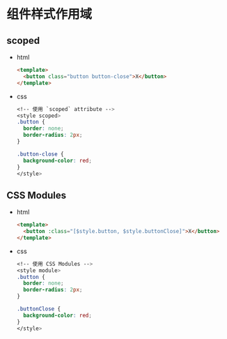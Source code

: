 # 组件样式作用域

## scoped

*   html

    ```html
    <template>
      <button class="button button-close">X</button>
    </template>
    ```

*   css

    ```css
    <!-- 使用 `scoped` attribute -->
    <style scoped>
    .button {
      border: none;
      border-radius: 2px;
    }

    .button-close {
      background-color: red;
    }
    </style>
    ```

## CSS Modules

*   html

    ```html
    <template>
      <button :class="[$style.button, $style.buttonClose]">X</button>
    </template>
    ```

*   css

    ```css
    <!-- 使用 CSS Modules -->
    <style module>
    .button {
      border: none;
      border-radius: 2px;
    }

    .buttonClose {
      background-color: red;
    }
    </style>
    ```
